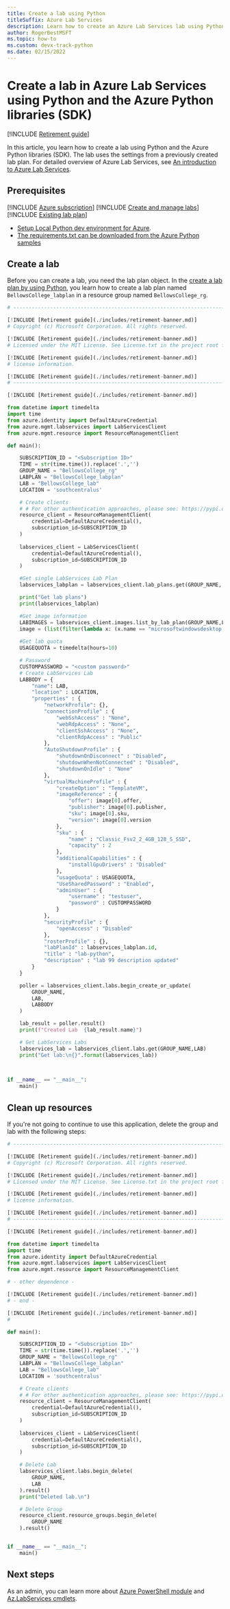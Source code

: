 ```yaml
---
title: Create a lab using Python
titleSuffix: Azure Lab Services
description: Learn how to create an Azure Lab Services lab using Python and the Azure Python libraries (SDK).
author: RogerBestMSFT
ms.topic: how-to
ms.custom: devx-track-python
ms.date: 02/15/2022
---
```


# Create a lab in Azure Lab Services using Python and the Azure Python libraries (SDK)

[!INCLUDE [Retirement guide](./includes/retirement-banner.md)]

In this article, you learn how to create a lab using Python and the Azure Python libraries (SDK).  The lab uses the settings from a previously created lab plan.  For detailed overview of Azure Lab Services, see [An introduction to Azure Lab Services](lab-services-overview.md).

## Prerequisites

[!INCLUDE [Azure subscription](./includes/lab-services-prerequisite-subscription.md)]
[!INCLUDE [Create and manage labs](./includes/lab-services-prerequisite-create-lab.md)]
[!INCLUDE [Existing lab plan](./includes/lab-services-prerequisite-lab-plan.md)]

- [Setup Local Python dev environment for Azure](/azure/developer/python/configure-local-development-environment).
- [The requirements.txt can be downloaded from the Azure Python samples](https://github.com/Azure-Samples/azure-samples-python-management/blob/main/samples/labservices/requirements.txt)

## Create a lab

Before you can create a lab, you need the lab plan object.  In the [create a lab plan by using Python](how-to-create-lab-plan-python.md), you learn how to create a lab plan named `BellowsCollege_labplan` in a resource group named `BellowsCollege_rg`.

```python
# --------------------------------------------------------------------------

[!INCLUDE [Retirement guide](./includes/retirement-banner.md)]
# Copyright (c) Microsoft Corporation. All rights reserved.

[!INCLUDE [Retirement guide](./includes/retirement-banner.md)]
# Licensed under the MIT License. See License.txt in the project root for

[!INCLUDE [Retirement guide](./includes/retirement-banner.md)]
# license information.

[!INCLUDE [Retirement guide](./includes/retirement-banner.md)]
# --------------------------------------------------------------------------

[!INCLUDE [Retirement guide](./includes/retirement-banner.md)]

from datetime import timedelta
import time
from azure.identity import DefaultAzureCredential
from azure.mgmt.labservices import LabServicesClient
from azure.mgmt.resource import ResourceManagementClient

def main():

    SUBSCRIPTION_ID = "<Subscription ID>"
    TIME = str(time.time()).replace('.','')
    GROUP_NAME = "BellowsCollege_rg"
    LABPLAN = "BellowsCollege_labplan"
    LAB = "BellowsCollege_lab"
    LOCATION = 'southcentralus'    

    # Create clients
    # # For other authentication approaches, please see: https://pypi.org/project/azure-identity/
    resource_client = ResourceManagementClient(
        credential=DefaultAzureCredential(),
        subscription_id=SUBSCRIPTION_ID
    )
    
    labservices_client = LabServicesClient(
        credential=DefaultAzureCredential(),
        subscription_id=SUBSCRIPTION_ID
    )

    #Get single LabServices Lab Plan
    labservices_labplan = labservices_client.lab_plans.get(GROUP_NAME, LABPLAN)

    print("Get lab plans")
    print(labservices_labplan)

    #Get image information
    LABIMAGES = labservices_client.images.list_by_lab_plan(GROUP_NAME,LABPLAN)
    image = (list(filter(lambda x: (x.name == "microsoftwindowsdesktop.windows-11.win11-21h2-pro"), LABIMAGES)))
    
    #Get lab quota
    USAGEQUOTA = timedelta(hours=10)

    # Password
    CUSTOMPASSWORD = "<custom password>"
    # Create LabServices Lab
    LABBODY = {
        "name": LAB,
        "location" : LOCATION,
        "properties" : {
            "networkProfile": {},
            "connectionProfile" : {
                "webSshAccess" : "None",
                "webRdpAccess" : "None",
                "clientSshAccess" : "None",
                "clientRdpAccess" : "Public"
            },
            "AutoShutdownProfile" : {
                "shutdownOnDisconnect" : "Disabled",
                "shutdownWhenNotConnected" : "Disabled",
                "shutdownOnIdle" : "None"
            },
            "virtualMachineProfile" : {
                "createOption" : "TemplateVM",
                "imageReference" : {
                    "offer": image[0].offer,
                    "publisher": image[0].publisher,
                    "sku": image[0].sku,
                    "version": image[0].version
                },
                "sku" : {
                    "name" : "Classic_Fsv2_2_4GB_128_S_SSD",
                    "capacity" : 2
                },
                "additionalCapabilities" : {
                    "installGpuDrivers" : "Disabled"
                },
                "usageQuota" : USAGEQUOTA,
                "UseSharedPassword" : "Enabled",
                "adminUser" : {
                    "username" : "testuser",
                    "password" : CUSTOMPASSWORD
                }
            },
            "securityProfile" : {
                "openAccess" : "Disabled"
            },
            "rosterProfile" : {},
            "labPlanId" : labservices_labplan.id,
            "title" : "lab-python",
            "description" : "lab 99 description updated"
        }
    }

    poller = labservices_client.labs.begin_create_or_update(
        GROUP_NAME,
        LAB,
        LABBODY
    )

    lab_result = poller.result()
    print(f"Created Lab  {lab_result.name}")

    # Get LabServices Labs
    labservices_lab = labservices_client.labs.get(GROUP_NAME,LAB)
    print("Get lab:\n{}".format(labservices_lab))
    


if __name__ == "__main__":
    main()


```

## Clean up resources

If you're not going to continue to use this application, delete
the group and lab with the following steps:

```python
# --------------------------------------------------------------------------

[!INCLUDE [Retirement guide](./includes/retirement-banner.md)]
# Copyright (c) Microsoft Corporation. All rights reserved.

[!INCLUDE [Retirement guide](./includes/retirement-banner.md)]
# Licensed under the MIT License. See License.txt in the project root for

[!INCLUDE [Retirement guide](./includes/retirement-banner.md)]
# license information.

[!INCLUDE [Retirement guide](./includes/retirement-banner.md)]
# --------------------------------------------------------------------------

[!INCLUDE [Retirement guide](./includes/retirement-banner.md)]

from datetime import timedelta
import time
from azure.identity import DefaultAzureCredential
from azure.mgmt.labservices import LabServicesClient
from azure.mgmt.resource import ResourceManagementClient

# - other dependence -

[!INCLUDE [Retirement guide](./includes/retirement-banner.md)]
# - end -

[!INCLUDE [Retirement guide](./includes/retirement-banner.md)]
#

def main():

    SUBSCRIPTION_ID = "<Subscription ID>"
    TIME = str(time.time()).replace('.','')
    GROUP_NAME = "BellowsCollege_rg"
    LABPLAN = "BellowsCollege_labplan"
    LAB = "BellowsCollege_lab"
    LOCATION = 'southcentralus'    

    # Create clients
    # # For other authentication approaches, please see: https://pypi.org/project/azure-identity/
    resource_client = ResourceManagementClient(
        credential=DefaultAzureCredential(),
        subscription_id=SUBSCRIPTION_ID
    )
    
    labservices_client = LabServicesClient(
        credential=DefaultAzureCredential(),
        subscription_id=SUBSCRIPTION_ID
    )

    # Delete Lab
    labservices_client.labs.begin_delete(
        GROUP_NAME,
        LAB
    ).result()
    print("Deleted lab.\n")

    # Delete Group
    resource_client.resource_groups.begin_delete(
        GROUP_NAME
    ).result()


if __name__ == "__main__":
    main()
```

## Next steps

As an admin, you can learn more about [Azure PowerShell module](/powershell/azure) and [Az.LabServices cmdlets](/powershell/module/az.labservices/).

